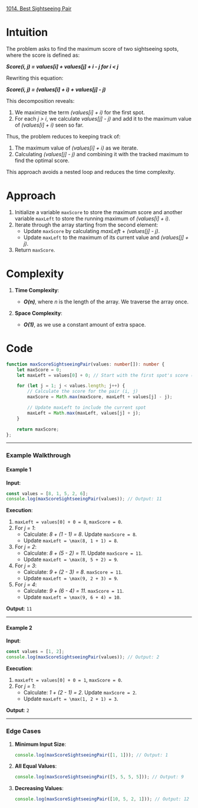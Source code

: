 [1014. Best Sightseeing Pair](https://leetcode.com/problems/best-sightseeing-pair/)

# Intuition

The problem asks to find the maximum score of two sightseeing spots, where the score is defined as:

***Score(i, j) = values[i] + values[j] + i - j  for  i < j***

Rewriting this equation:

***Score(i, j) = (values[i] + i) + values[j] - j)***

This decomposition reveals:
1. We maximize the term *(values[i] + i)* for the first spot.
2. For each *j > i*, we calculate *values[j] - j)* and add it to the maximum value of *(values[i] + i)* seen so far.

Thus, the problem reduces to keeping track of:
1. The maximum value of *(values[i] + i)* as we iterate.
2. Calculating *(values[j] - j)* and combining it with the tracked maximum to find the optimal score.

This approach avoids a nested loop and reduces the time complexity.

# Approach

1. Initialize a variable `maxScore` to store the maximum score and another variable `maxLeft` to store the running maximum of *(values[i] + i)*.
2. Iterate through the array starting from the second element:
   - Update `maxScore` by calculating *maxLeft* + *(values[j] - j)*.
   - Update `maxLeft` to the maximum of its current value and *(values[j] + j)*.
3. Return `maxScore`.

# Complexity

1. **Time Complexity**:
   - ***O(n)***, where *n* is the length of the array. We traverse the array once.

2. **Space Complexity**:
   - ***O(1)***, as we use a constant amount of extra space.

# Code

```typescript
function maxScoreSightseeingPair(values: number[]): number {
    let maxScore = 0;
    let maxLeft = values[0] + 0; // Start with the first spot's score (values[i] + i)

    for (let j = 1; j < values.length; j++) {
        // Calculate the score for the pair (i, j)
        maxScore = Math.max(maxScore, maxLeft + values[j] - j);

        // Update maxLeft to include the current spot
        maxLeft = Math.max(maxLeft, values[j] + j);
    }

    return maxScore;
};

```

---

### **Example Walkthrough**

#### **Example 1**

**Input**:
```typescript
const values = [8, 1, 5, 2, 6];
console.log(maxScoreSightseeingPair(values)); // Output: 11
```

**Execution**:
1. `maxLeft = values[0] + 0 = 8`, `maxScore = 0`.
2. For *j = 1*:  
   - Calculate: *8 + (1 - 1) = 8*. Update `maxScore = 8`.  
   - Update `maxLeft = \max(8, 1 + 1) = 8`.
3. For *j = 2*:  
   - Calculate: *8 + (5 - 2) = 11*. Update `maxScore = 11`.  
   - Update `maxLeft = \max(8, 5 + 2) = 9`.
4. For *j = 3*:  
   - Calculate: *9 + (2 - 3) = 8*. `maxScore = 11`.  
   - Update `maxLeft = \max(9, 2 + 3) = 9`.
5. For *j = 4*:  
   - Calculate: *9 + (6 - 4) = 11*. `maxScore = 11`.  
   - Update `maxLeft = \max(9, 6 + 4) = 10`.

**Output**: `11`

---

#### **Example 2**

**Input**:
```typescript
const values = [1, 2];
console.log(maxScoreSightseeingPair(values)); // Output: 2
```

**Execution**:
1. `maxLeft = values[0] + 0 = 1`, `maxScore = 0`.
2. For *j = 1*:  
   - Calculate: *1 + (2 - 1) = 2*. Update `maxScore = 2`.  
   - Update `maxLeft = \max(1, 2 + 1) = 3`.

**Output**: `2`

---

### **Edge Cases**

1. **Minimum Input Size**:
   ```typescript
   console.log(maxScoreSightseeingPair([1, 1])); // Output: 1
   ```

2. **All Equal Values**:
   ```typescript
   console.log(maxScoreSightseeingPair([5, 5, 5, 5])); // Output: 9
   ```

3. **Decreasing Values**:
   ```typescript
   console.log(maxScoreSightseeingPair([10, 5, 2, 1])); // Output: 12
   ```